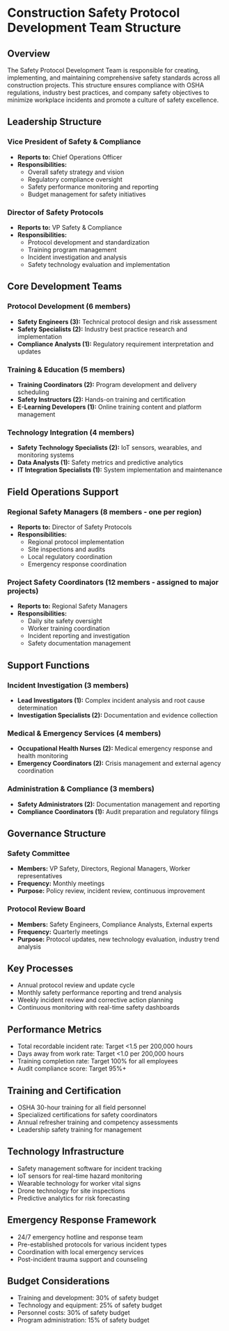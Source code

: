 # Construction Safety Protocol Development Team Structure

## Overview
The Safety Protocol Development Team is responsible for creating, implementing, and maintaining comprehensive safety standards across all construction projects. This structure ensures compliance with OSHA regulations, industry best practices, and company safety objectives to minimize workplace incidents and promote a culture of safety excellence.

## Leadership Structure

### Vice President of Safety & Compliance
- **Reports to:** Chief Operations Officer
- **Responsibilities:**
  - Overall safety strategy and vision
  - Regulatory compliance oversight
  - Safety performance monitoring and reporting
  - Budget management for safety initiatives

### Director of Safety Protocols
- **Reports to:** VP Safety & Compliance
- **Responsibilities:**
  - Protocol development and standardization
  - Training program management
  - Incident investigation and analysis
  - Safety technology evaluation and implementation

## Core Development Teams

### Protocol Development (6 members)
- **Safety Engineers (3):** Technical protocol design and risk assessment
- **Safety Specialists (2):** Industry best practice research and implementation
- **Compliance Analysts (1):** Regulatory requirement interpretation and updates

### Training & Education (5 members)
- **Training Coordinators (2):** Program development and delivery scheduling
- **Safety Instructors (2):** Hands-on training and certification
- **E-Learning Developers (1):** Online training content and platform management

### Technology Integration (4 members)
- **Safety Technology Specialists (2):** IoT sensors, wearables, and monitoring systems
- **Data Analysts (1):** Safety metrics and predictive analytics
- **IT Integration Specialists (1):** System implementation and maintenance

## Field Operations Support

### Regional Safety Managers (8 members - one per region)
- **Reports to:** Director of Safety Protocols
- **Responsibilities:**
  - Regional protocol implementation
  - Site inspections and audits
  - Local regulatory coordination
  - Emergency response coordination

### Project Safety Coordinators (12 members - assigned to major projects)
- **Reports to:** Regional Safety Managers
- **Responsibilities:**
  - Daily site safety oversight
  - Worker training coordination
  - Incident reporting and investigation
  - Safety documentation management

## Support Functions

### Incident Investigation (3 members)
- **Lead Investigators (1):** Complex incident analysis and root cause determination
- **Investigation Specialists (2):** Documentation and evidence collection

### Medical & Emergency Services (4 members)
- **Occupational Health Nurses (2):** Medical emergency response and health monitoring
- **Emergency Coordinators (2):** Crisis management and external agency coordination

### Administration & Compliance (3 members)
- **Safety Administrators (2):** Documentation management and reporting
- **Compliance Coordinators (1):** Audit preparation and regulatory filings

## Governance Structure

### Safety Committee
- **Members:** VP Safety, Directors, Regional Managers, Worker representatives
- **Frequency:** Monthly meetings
- **Purpose:** Policy review, incident review, continuous improvement

### Protocol Review Board
- **Members:** Safety Engineers, Compliance Analysts, External experts
- **Frequency:** Quarterly meetings
- **Purpose:** Protocol updates, new technology evaluation, industry trend analysis

## Key Processes
- Annual protocol review and update cycle
- Monthly safety performance reporting and trend analysis
- Weekly incident review and corrective action planning
- Continuous monitoring with real-time safety dashboards

## Performance Metrics
- Total recordable incident rate: Target <1.5 per 200,000 hours
- Days away from work rate: Target <1.0 per 200,000 hours
- Training completion rate: Target 100% for all employees
- Audit compliance score: Target 95%+

## Training and Certification
- OSHA 30-hour training for all field personnel
- Specialized certifications for safety coordinators
- Annual refresher training and competency assessments
- Leadership safety training for management

## Technology Infrastructure
- Safety management software for incident tracking
- IoT sensors for real-time hazard monitoring
- Wearable technology for worker vital signs
- Drone technology for site inspections
- Predictive analytics for risk forecasting

## Emergency Response Framework
- 24/7 emergency hotline and response team
- Pre-established protocols for various incident types
- Coordination with local emergency services
- Post-incident trauma support and counseling

## Budget Considerations
- Training and development: 30% of safety budget
- Technology and equipment: 25% of safety budget
- Personnel costs: 30% of safety budget
- Program administration: 15% of safety budget
